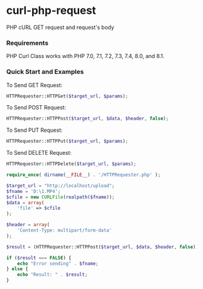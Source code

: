 # curl-php-request
PHP cURL GET request and request's body
### Requirements

PHP Curl Class works with PHP 7.0, 7.1, 7.2, 7.3, 7.4, 8.0, and 8.1.

### Quick Start and Examples


To Send GET Request:

```php
HTTPRequester::HTTPGet($target_url, $params);

```
To Send POST Request:

```php
HTTPRequester::HTTPPost($target_url, $data, $header, false);

```
To Send PUT Request:

```php
HTTPRequester::HTTPPut($target_url, $params);

```
To Send DELETE Request:

```php
HTTPRequester::HTTPDelete($target_url, $params);

```
```php
require_once( dirname(__FILE__) . '/HTTPRequester.php' );

$target_url = "http://localhost/upload";
$fname = 'D:\1.MP4';
$cfile = new CURLFile(realpath($fname));
$data = array(
    'file' => $cfile
);

$header = array(
    'Content-Type: multipart/form-data'
);

$result = (HTTPRequester::HTTPPost($target_url, $data, $header, false));

if ($result === FALSE) {
    echo "Error sending" . $fname;
} else {
    echo "Result: " . $result;
}

```
